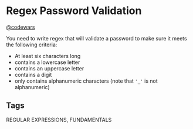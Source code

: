 # Regex Password Validation

[@codewars](https://www.codewars.com/kata/52e1476c8147a7547a000811)

You need to write regex that will validate a password to make sure it meets the following criteria:

- At least six characters long
- contains a lowercase letter
- contains an uppercase letter
- contains a digit
- only contains alphanumeric characters (note that `'_'` is not alphanumeric)

## Tags

REGULAR EXPRESSIONS, FUNDAMENTALS
